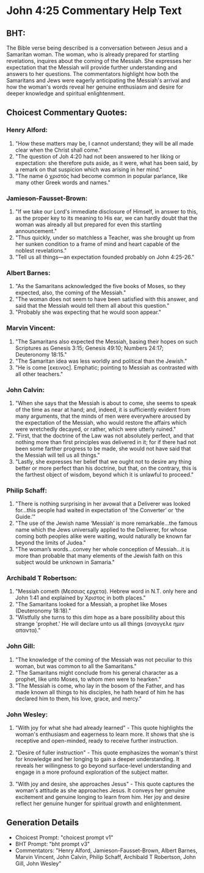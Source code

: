 # John 4:25 Commentary Help Text

## BHT:
The Bible verse being described is a conversation between Jesus and a Samaritan woman. The woman, who is already prepared for startling revelations, inquires about the coming of the Messiah. She expresses her expectation that the Messiah will provide further understanding and answers to her questions. The commentators highlight how both the Samaritans and Jews were eagerly anticipating the Messiah's arrival and how the woman's words reveal her genuine enthusiasm and desire for deeper knowledge and spiritual enlightenment.

## Choicest Commentary Quotes:
### Henry Alford:
1. "How these matters may be, I cannot understand; they will be all made clear when the Christ shall come."
2. "The question of Joh 4:20 had not been answered to her liking or expectation: she therefore puts aside, as it were, what has been said, by a remark on that suspicion which was arising in her mind."
3. "The name ὁ χριστός had become common in popular parlance, like many other Greek words and names."

### Jamieson-Fausset-Brown:
1. "If we take our Lord's immediate disclosure of Himself, in answer to this, as the proper key to its meaning to His ear, we can hardly doubt that the woman was already all but prepared for even this startling announcement."
2. "Thus quickly, under so matchless a Teacher, was she brought up from her sunken condition to a frame of mind and heart capable of the noblest revelations."
3. "Tell us all things—an expectation founded probably on John 4:25-26."

### Albert Barnes:
1. "As the Samaritans acknowledged the five books of Moses, so they expected, also, the coming of the Messiah."
2. "The woman does not seem to have been satisfied with this answer, and said that the Messiah would tell them all about this question."
3. "Probably she was expecting that he would soon appear."

### Marvin Vincent:
1. "The Samaritans also expected the Messiah, basing their hopes on such Scriptures as Genesis 3:15; Genesis 49:10; Numbers 24:17; Deuteronomy 18:15."
2. "The Samaritan idea was less worldly and political than the Jewish."
3. "He is come [εκεινος]. Emphatic; pointing to Messiah as contrasted with all other teachers."

### John Calvin:
1. "When she says that the Messiah is about to come, she seems to speak of the time as near at hand; and, indeed, it is sufficiently evident from many arguments, that the minds of men were everywhere aroused by the expectation of the Messiah, who would restore the affairs which were wretchedly decayed, or rather, which were utterly ruined."
2. "First, that the doctrine of the Law was not absolutely perfect, and that nothing more than first principles was delivered in it; for if there had not been some farther progress to be made, she would not have said that the Messiah will tell us all things."
3. "Lastly, she expresses her belief that we ought not to desire any thing better or more perfect than his doctrine, but that, on the contrary, this is the farthest object of wisdom, beyond which it is unlawful to proceed."

### Philip Schaff:
1. "There is nothing surprising in her avowal that a Deliverer was looked for...this people had waited in expectation of ‘the Converter’ or ‘the Guide.’" 
2. "The use of the Jewish name ‘Messiah’ is more remarkable...the famous name which the Jews universally applied to the Deliverer, for whose coming both peoples alike were waiting, would naturally be known far beyond the limits of Judea." 
3. "The woman’s words...convey her whole conception of Messiah...it is more than probable that many elements of the Jewish faith on this subject would be unknown in Samaria."

### Archibald T Robertson:
1. "Messiah cometh (Μεσσιας ερχετα). Hebrew word in N.T. only here and John 1:41 and explained by Χριστος in both places."
2. "The Samaritans looked for a Messiah, a prophet like Moses (Deuteronomy 18:18)."
3. "Wistfully she turns to this dim hope as a bare possibility about this strange 'prophet.' He will declare unto us all things (αναγγελε ημιν απαντα)."

### John Gill:
1. "The knowledge of the coming of the Messiah was not peculiar to this woman, but was common to all the Samaritans."
2. "The Samaritans might conclude from his general character as a prophet, like unto Moses, to whom men were to hearken."
3. "The Messiah is come, who lay in the bosom of the Father, and has made known all things to his disciples, he hath heard of him he has declared him to them, his love, grace, and mercy."

### John Wesley:
1. "With joy for what she had already learned" - This quote highlights the woman's enthusiasm and eagerness to learn more. It shows that she is receptive and open-minded, ready to receive further instruction.

2. "Desire of fuller instruction" - This quote emphasizes the woman's thirst for knowledge and her longing to gain a deeper understanding. It reveals her willingness to go beyond surface-level understanding and engage in a more profound exploration of the subject matter.

3. "With joy and desire, she approaches Jesus" - This quote captures the woman's attitude as she approaches Jesus. It conveys her genuine excitement and genuine longing to learn from him. Her joy and desire reflect her genuine hunger for spiritual growth and enlightenment.


## Generation Details
- Choicest Prompt: "choicest prompt v1"
- BHT Prompt: "bht prompt v3"
- Commentators: "Henry Alford, Jamieson-Fausset-Brown, Albert Barnes, Marvin Vincent, John Calvin, Philip Schaff, Archibald T Robertson, John Gill, John Wesley"
